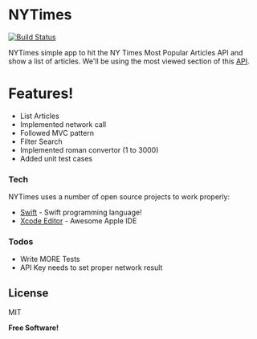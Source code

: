 # NYTimes

[![Build Status](https://travis-ci.org/joemccann/dillinger.svg?branch=master)](https://travis-ci.org/joemccann/dillinger)

NYTimes simple app to hit the NY Times Most Popular Articles API and show a list of articles.
We'll be using the most viewed section of this [API].

# Features!

- List Articles
- Implemented network call
- Followed MVC pattern
- Filter Search
- Implemented roman convertor (1 to 3000)
- Added unit test cases

### Tech

NYTimes uses a number of open source projects to work properly:

* [Swift] - Swift programming language!
* [Xcode Editor] - Awesome Apple IDE

### Todos

- Write MORE Tests
- API Key needs to set proper network result

License
----

MIT


**Free Software!**

[//]: # (These are reference links used in the body of this note and get stripped out when the markdown processor does its job. There is no need to format nicely because it shouldn't be seen. Thanks SO - http://stackoverflow.com/questions/4823468/store-comments-in-markdown-syntax)

[API]: <http://api.nytimes.com/svc/mostpopular/v2/mostviewed/{section}/{period}.json?apikey=sample-key>
[Swift]: <https://developer.apple.com/swift/>
[Xcode Editor]: <https://developer.apple.com/xcode/ide/>
